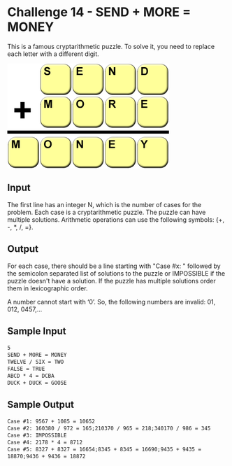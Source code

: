 # Challenge 14 - SEND + MORE = MONEY

This is a famous cryptarithmetic puzzle. To solve it, you need to replace each letter with a different digit.

![](14-send-more-money.png)

## Input

The first line has an integer N, which is the number of cases for the problem. Each case is a cryptarithmetic puzzle. The puzzle can have multiple solutions. Arithmetic operations can use the following symbols: {+, -, *, /, =}.

## Output

For each case, there should be a line starting with "Case #x: " followed by the semicolon separated list of solutions to the puzzle or IMPOSSIBLE if the puzzle doesn't have a solution. If the puzzle has multiple solutions order them in lexicographic order.

A number cannot start with ‘0’. So, the following numbers are invalid: 01, 012, 0457,...

## Sample Input

```
5
SEND + MORE = MONEY
TWELVE / SIX = TWO
FALSE = TRUE
ABCD * 4 = DCBA
DUCK + DUCK = GOOSE
```

## Sample Output

```
Case #1: 9567 + 1085 = 10652
Case #2: 160380 / 972 = 165;210370 / 965 = 218;340170 / 986 = 345
Case #3: IMPOSSIBLE
Case #4: 2178 * 4 = 8712
Case #5: 8327 + 8327 = 16654;8345 + 8345 = 16690;9435 + 9435 = 18870;9436 + 9436 = 18872
```
